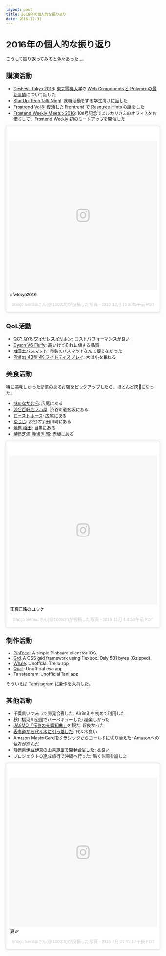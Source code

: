 ```yaml
---
layout: post
title: 2016年の個人的な振り返り
date: 2016-12-31
---
```


# 2016年の個人的な振り返り

こうして振り返ってみると色々あった…。

## 講演活動

- [DevFest Tokyo 2016](gdg-tokyo.connpass.com/event/38927/): [東京電機大学](https://www.google.co.jp/maps/place/%E6%9D%B1%E4%BA%AC%E9%9B%BB%E6%A9%9F%E5%A4%A7%E5%AD%A6)で [Web Components と Polymer の最新事情](https://1000ch.github.io/slide/webcomponents-2016/)について話した
- [StartUp Tech Talk Night](https://www.cyberagent.co.jp/recruit/fresh/program_detail/id=12612): 就職活動をする学生向けに話した
- [Frontrend Vol.8](https://frontrend.connpass.com/event/45238/): 復活した Frontrend で [Resource Hints](https://1000ch.github.io/slide/resource-hints/) の話をした
- [Frontend Weekly Meetup 2016](https://script-n-style.connpass.com/event/44658/): 100号記念でメルカリさんのオフィスをお借りして、Frontend Weekly 初のミートアップを開催した

<blockquote class="instagram-media" data-instgrm-captioned data-instgrm-version="7" style=" background:#FFF; border:0; border-radius:3px; box-shadow:0 0 1px 0 rgba(0,0,0,0.5),0 1px 10px 0 rgba(0,0,0,0.15); margin: 1px; max-width:658px; padding:0; width:99.375%; width:-webkit-calc(100% - 2px); width:calc(100% - 2px);"><div style="padding:8px;"> <div style=" background:#F8F8F8; line-height:0; margin-top:40px; padding:50.0% 0; text-align:center; width:100%;"> <div style=" background:url(data:image/png;base64,iVBORw0KGgoAAAANSUhEUgAAACwAAAAsCAMAAAApWqozAAAABGdBTUEAALGPC/xhBQAAAAFzUkdCAK7OHOkAAAAMUExURczMzPf399fX1+bm5mzY9AMAAADiSURBVDjLvZXbEsMgCES5/P8/t9FuRVCRmU73JWlzosgSIIZURCjo/ad+EQJJB4Hv8BFt+IDpQoCx1wjOSBFhh2XssxEIYn3ulI/6MNReE07UIWJEv8UEOWDS88LY97kqyTliJKKtuYBbruAyVh5wOHiXmpi5we58Ek028czwyuQdLKPG1Bkb4NnM+VeAnfHqn1k4+GPT6uGQcvu2h2OVuIf/gWUFyy8OWEpdyZSa3aVCqpVoVvzZZ2VTnn2wU8qzVjDDetO90GSy9mVLqtgYSy231MxrY6I2gGqjrTY0L8fxCxfCBbhWrsYYAAAAAElFTkSuQmCC); display:block; height:44px; margin:0 auto -44px; position:relative; top:-22px; width:44px;"></div></div> <p style=" margin:8px 0 0 0; padding:0 4px;"> <a href="https://www.instagram.com/p/BOCV4ZwD9Ou/" style=" color:#000; font-family:Arial,sans-serif; font-size:14px; font-style:normal; font-weight:normal; line-height:17px; text-decoration:none; word-wrap:break-word;" target="_blank">#fwtokyo2016</a></p> <p style=" color:#c9c8cd; font-family:Arial,sans-serif; font-size:14px; line-height:17px; margin-bottom:0; margin-top:8px; overflow:hidden; padding:8px 0 7px; text-align:center; text-overflow:ellipsis; white-space:nowrap;">Shogo Sensuiさん(@1000ch)が投稿した写真 - <time style=" font-family:Arial,sans-serif; font-size:14px; line-height:17px;" datetime="2016-12-15T11:45:27+00:00">2016 12月 15 3:45午前 PST</time></p></div></blockquote>

## QoL活動

- [QCY QY8 ワイヤレスイヤホン](/posts/2016/qcy-qy8.html): コストパフォーマンスが良い
- [Dyson V6 Fluffy](/posts/2016/dyson-v6-fluffy.html): 高いけどそれに値する品質
- [珪藻土バスマット](/posts/2016/keisodo-bath-mat.html): 布製のバスマットなんて要らなかった
- [Philips 43型 4K ワイドディスプレイ](/posts/2016/philips-display-43inch-4k.html): 大は小を兼ねる

## 美食活動

特に美味しかった記憶のあるお店をピックアップしたら、ほとんど肉🍖になった。

- [味のなかむら](https://note.mu/1000ch/n/n712489b0fca5): 広尾にある
- [渋谷百軒店ノ小屋](https://note.mu/1000ch/n/n3fa9194fd938): 渋谷の道玄坂にある
- [ローストホース](https://note.mu/1000ch/n/nc8f7a9bef473): 広尾にある
- [ゆうじ](https://note.mu/1000ch/n/n515e036eb30f): 渋谷の宇田川町にある
- [焼肉 稲田](https://note.mu/1000ch/n/nce817afb78de): 目黒にある
- [焼肉芝浦 赤坂 別邸](https://note.mu/1000ch/n/n80343cb793fd): 赤坂にある

<blockquote class="instagram-media" data-instgrm-captioned data-instgrm-version="7" style=" background:#FFF; border:0; border-radius:3px; box-shadow:0 0 1px 0 rgba(0,0,0,0.5),0 1px 10px 0 rgba(0,0,0,0.15); margin: 1px; max-width:658px; padding:0; width:99.375%; width:-webkit-calc(100% - 2px); width:calc(100% - 2px);"><div style="padding:8px;"> <div style=" background:#F8F8F8; line-height:0; margin-top:40px; padding:50.0% 0; text-align:center; width:100%;"> <div style=" background:url(data:image/png;base64,iVBORw0KGgoAAAANSUhEUgAAACwAAAAsCAMAAAApWqozAAAABGdBTUEAALGPC/xhBQAAAAFzUkdCAK7OHOkAAAAMUExURczMzPf399fX1+bm5mzY9AMAAADiSURBVDjLvZXbEsMgCES5/P8/t9FuRVCRmU73JWlzosgSIIZURCjo/ad+EQJJB4Hv8BFt+IDpQoCx1wjOSBFhh2XssxEIYn3ulI/6MNReE07UIWJEv8UEOWDS88LY97kqyTliJKKtuYBbruAyVh5wOHiXmpi5we58Ek028czwyuQdLKPG1Bkb4NnM+VeAnfHqn1k4+GPT6uGQcvu2h2OVuIf/gWUFyy8OWEpdyZSa3aVCqpVoVvzZZ2VTnn2wU8qzVjDDetO90GSy9mVLqtgYSy231MxrY6I2gGqjrTY0L8fxCxfCBbhWrsYYAAAAAElFTkSuQmCC); display:block; height:44px; margin:0 auto -44px; position:relative; top:-22px; width:44px;"></div></div> <p style=" margin:8px 0 0 0; padding:0 4px;"> <a href="https://www.instagram.com/p/BMYyMYVjwpk/" style=" color:#000; font-family:Arial,sans-serif; font-size:14px; font-style:normal; font-weight:normal; line-height:17px; text-decoration:none; word-wrap:break-word;" target="_blank">正真正銘のユッケ</a></p> <p style=" color:#c9c8cd; font-family:Arial,sans-serif; font-size:14px; line-height:17px; margin-bottom:0; margin-top:8px; overflow:hidden; padding:8px 0 7px; text-align:center; text-overflow:ellipsis; white-space:nowrap;">Shogo Sensuiさん(@1000ch)が投稿した写真 - <time style=" font-family:Arial,sans-serif; font-size:14px; line-height:17px;" datetime="2016-11-04T11:53:21+00:00">2016 11月 4 4:53午前 PDT</time></p></div></blockquote>

## 制作活動

- [PinFeed](https://bit.ly/pinfeed): A simple Pinboard client for iOS.
- [Grd](https://1000ch.github.io/grd/): A CSS grid framework using Flexbox. Only 501 bytes (Gzipped).
- [Whale](https://github.com/1000ch/whale): Unofficial Trello app
- [Quail](https://github.com/1000ch/quail): Unofficial esa app
- [Tanistagram](https://tanistagram.com): Unofficial Tani app

そういえば Tanistagram に新作を入荷した。

## 其他活動

- 千葉県いすみ市で開発合宿した: AirBnB を初めて利用した
- 秋川橋河川公園でバーベキューした: 超楽しかった
- [JAGMO「伝説の交響組曲」](http://jagmo.jp/performance/legend)を観た: 超良かった
- [表参道から代々木に引っ越した](https://1000ch.tumblr.com/post/152507149210/): 代々木良い
- Amazon MasterCardをクラシックからゴールドに切り替えた: Amazonへの依存が進んだ
- [静岡県伊豆伊東の山喜旅館で開発合宿した](/posts/2016/yamaki.html): ♨良い
- プロジェクトの達成旅行で沖縄へ行った: 酷く体調を崩した

<blockquote class="instagram-media" data-instgrm-captioned data-instgrm-version="7" style=" background:#FFF; border:0; border-radius:3px; box-shadow:0 0 1px 0 rgba(0,0,0,0.5),0 1px 10px 0 rgba(0,0,0,0.15); margin: 1px; max-width:658px; padding:0; width:99.375%; width:-webkit-calc(100% - 2px); width:calc(100% - 2px);"><div style="padding:8px;"> <div style=" background:#F8F8F8; line-height:0; margin-top:40px; padding:50.0% 0; text-align:center; width:100%;"> <div style=" background:url(data:image/png;base64,iVBORw0KGgoAAAANSUhEUgAAACwAAAAsCAMAAAApWqozAAAABGdBTUEAALGPC/xhBQAAAAFzUkdCAK7OHOkAAAAMUExURczMzPf399fX1+bm5mzY9AMAAADiSURBVDjLvZXbEsMgCES5/P8/t9FuRVCRmU73JWlzosgSIIZURCjo/ad+EQJJB4Hv8BFt+IDpQoCx1wjOSBFhh2XssxEIYn3ulI/6MNReE07UIWJEv8UEOWDS88LY97kqyTliJKKtuYBbruAyVh5wOHiXmpi5we58Ek028czwyuQdLKPG1Bkb4NnM+VeAnfHqn1k4+GPT6uGQcvu2h2OVuIf/gWUFyy8OWEpdyZSa3aVCqpVoVvzZZ2VTnn2wU8qzVjDDetO90GSy9mVLqtgYSy231MxrY6I2gGqjrTY0L8fxCxfCBbhWrsYYAAAAAElFTkSuQmCC); display:block; height:44px; margin:0 auto -44px; position:relative; top:-22px; width:44px;"></div></div> <p style=" margin:8px 0 0 0; padding:0 4px;"> <a href="https://www.instagram.com/p/BIMZIHTjVov/" style=" color:#000; font-family:Arial,sans-serif; font-size:14px; font-style:normal; font-weight:normal; line-height:17px; text-decoration:none; word-wrap:break-word;" target="_blank">夏だ</a></p> <p style=" color:#c9c8cd; font-family:Arial,sans-serif; font-size:14px; line-height:17px; margin-bottom:0; margin-top:8px; overflow:hidden; padding:8px 0 7px; text-align:center; text-overflow:ellipsis; white-space:nowrap;">Shogo Sensuiさん(@1000ch)が投稿した写真 - <time style=" font-family:Arial,sans-serif; font-size:14px; line-height:17px;" datetime="2016-07-23T06:17:51+00:00">2016 7月 22 11:17午後 PDT</time></p></div></blockquote>
